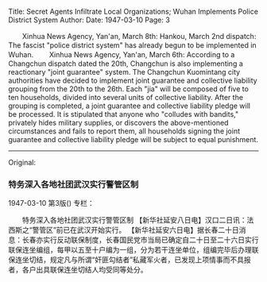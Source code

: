Title: Secret Agents Infiltrate Local Organizations; Wuhan Implements Police District System
Author:
Date: 1947-03-10
Page: 3

　　Xinhua News Agency, Yan'an, March 8th: Hankou, March 2nd dispatch: The fascist "police district system" has already begun to be implemented in Wuhan.
　　Xinhua News Agency, Yan'an, March 6th: According to a Changchun dispatch dated the 20th, Changchun is also implementing a reactionary "joint guarantee" system. The Changchun Kuomintang city authorities have decided to implement joint guarantee and collective liability grouping from the 20th to the 26th. Each "jia" will be composed of five to ten households, divided into several units of collective liability. After the grouping is completed, a joint guarantee and collective liability pledge will be processed. It is stipulated that anyone who "colludes with bandits," privately hides military supplies, or discovers the above-mentioned circumstances and fails to report them, all households signing the joint guarantee and collective liability pledge will be subject to equal punishment.



<hr /> 

Original: 


### 特务深入各地社团武汉实行警管区制

1947-03-10
第3版()
专栏：

　　特务深入各地社团武汉实行警管区制
    【新华社延安八日电】汉口二日讯：法西斯之“警管区”前已在武汉开始实行。
    【新华社延安六日电】据长春二十日消息：长春亦实行反动联保制度，长春国民党市当局已确定自二十日至二十六日实行联保连坐编组，每甲以五至十户编为一组，分为若干连坐单位，组编完毕后办理联保连坐切结，规定凡与所谓“奸匪勾结者”私藏军火者，已发现上项情事而不具报者，各户出具联保连坐切结人均受同等处分。
